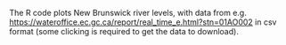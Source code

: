 The R code plots New Brunswick river levels, with data from e.g.
https://wateroffice.ec.gc.ca/report/real_time_e.html?stn=01AO002 in csv format (some clicking is required to get the data to download).

